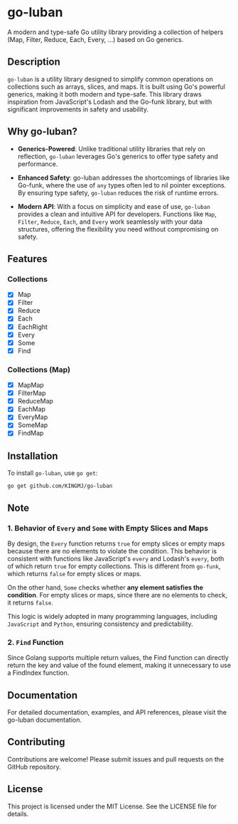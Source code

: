 # go-luban
A modern and type-safe Go utility library providing a collection of helpers (Map, Filter, Reduce, Each, Every, ...) based on Go generics.

## Description
`go-luban` is a utility library designed to simplify common operations on collections such as arrays, slices, and maps. It is built using Go's powerful generics, making it both modern and type-safe. This library draws inspiration from JavaScript's Lodash and the Go-funk library, but with significant improvements in safety and usability.

## Why go-luban?
- **Generics-Powered**: Unlike traditional utility libraries that rely on reflection, `go-luban` leverages Go's generics to offer type safety and performance.

- **Enhanced Safety**: go-luban addresses the shortcomings of libraries like Go-funk, where the use of `any` types often led to nil pointer exceptions. By ensuring type safety, `go-luban` reduces the risk of runtime errors.

- **Modern API**: With a focus on simplicity and ease of use, `go-luban` provides a clean and intuitive API for developers. Functions like `Map`, `Filter`, `Reduce`, `Each`, and `Every` work seamlessly with your data structures, offering the flexibility you need without compromising on safety.

## Features

### Collections

- [x] Map
- [x] Filter
- [x] Reduce
- [x] Each
- [x] EachRight
- [x] Every
- [x] Some
- [x] Find

### Collections (Map)

- [x] MapMap
- [x] FilterMap
- [x] ReduceMap
- [x] EachMap
- [x] EveryMap
- [x] SomeMap
- [x] FindMap

## Installation
To install `go-luban`, use `go get`:

```
go get github.com/KINGMJ/go-luban
```

## Note

### 1. Behavior of `Every` and `Some` with Empty Slices and Maps
By design, the `Every` function returns `true` for empty slices or empty maps because there are no elements to violate the condition. This behavior is consistent with functions like JavaScript's `every` and Lodash's `every`, both of which return `true` for empty collections. This is different from `go-funk`, which returns `false` for empty slices or maps.

On the other hand, `Some` checks whether **any element satisfies the condition**. For empty slices or maps, since there are no elements to check, it returns `false`.

This logic is widely adopted in many programming languages, including `JavaScript` and `Python`, ensuring consistency and predictability.

### 2. `Find` Function
Since Golang supports multiple return values, the Find function can directly return the key and value of the found element, making it unnecessary to use a FindIndex function.

## Documentation
For detailed documentation, examples, and API references, please visit the go-luban documentation.

## Contributing
Contributions are welcome! Please submit issues and pull requests on the GitHub repository.

## License
This project is licensed under the MIT License. See the LICENSE file for details.